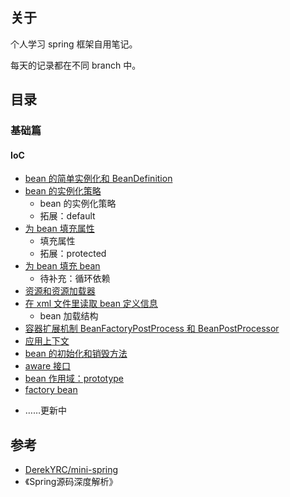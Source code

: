 ## 关于

个人学习 spring 框架自用笔记。

每天的记录都在不同 branch 中。



## 目录



### 基础篇



#### IoC

* <a href=".\mini-spring-notes\bean-definition-registry.md">bean 的简单实例化和 BeanDefinition</a>
* <a href=".\mini-spring-notes\bean-instantiation-strategy.md">bean 的实例化策略</a>
    * bean 的实例化策略
    * 拓展：default
* <a href=".\mini-spring-notes\populate-bean-with-property-values.md">为 bean 填充属性</a>
    * 填充属性
    * 拓展：protected
* <a href=".\mini-spring-notes\populate-bean-with-bean.md">为 bean 填充 bean</a>
    * 待补充：循环依赖
* <a href=".\mini-spring-notes\resource-and-resource-loader.md">资源和资源加载器</a>
* <a href=".\mini-spring-notes\xml-file-define-bean.md">在 xml 文件里读取 bean 定义信息</a>
    * bean 加载结构
* <a href=".\mini-spring-notes\bean-factory-post-processor-and-bean-post-processor.md">容器扩展机制 BeanFactoryPostProcess 和 BeanPostProcessor</a>
* <a href=".\mini-spring-notes\application-context.md">应用上下文</a>
* <a href=".\mini-spring-notes\init-and-destory-method.md">bean 的初始化和销毁方法</a>
* <a href=".\mini-spring-notes\aware-interface.md">aware 接口</a>
* <a href=".\mini-spring-notes\prototype-bean.md">bean 作用域：prototype</a>
* <a href=".\mini-spring-notes\prototype-bean.md">factory bean</a>



- ……更新中





## 参考

- [DerekYRC/mini-spring](https://github.com/DerekYRC/mini-spring/tree/main)
- 《Spring源码深度解析》